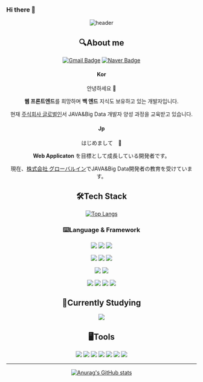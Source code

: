 ### Hi there 👋

<div align="center">

![header](https://capsule-render.vercel.app/api?type=waving&color=auto&height=300&section=header&text=Jang%20JinWoo&fontSize=70)


## 🔍About me
  
[![Gmail Badge](https://img.shields.io/badge/ssvsxx@gmail.com-d14836?style=flat-square&logo=Gmail&logoColor=white&link=mailto:ssvsxx@gmail.com)](mailto:ssvsxx@gmail.com)
[![Naver Badge](https://img.shields.io/badge/ssvsxx@naver.com-03C75A?style=flat-square&logo=Naver&logoColor=white&link=mailto:ssvsxx@naver.com)](mailto:ssvsxx@naver.com)

#### Kor
  
안녕하세요 👋
  
**웹 프론트엔드**를 희망하며 **백 엔드** 지식도 보유하고 있는 개발자입니다.
  
현재 [주식회사 글로벌인](https://www.globalin.kr/)서 JAVA&Big Data 개발자 양성 과정을 교육받고 있습니다.

#### Jp

はじめまして　👋
  
**Web Applicaton** を目標として成長している開発者です。
  
現在、[株式会社 グローバルイン](https://www.globalin.kr/)でJAVA&Big Data開発者の教育を受けています。


## 🛠Tech Stack
[![Top Langs](https://github-readme-stats.vercel.app/api/top-langs/?username=jjw213&layout=compact)](https://github.com/jjw213/jjw213)
### ⌨️Language & Framework
  <img src="https://img.shields.io/badge/java-007396?style=flat-square&logo=java&logoColor=white"> 
<img src="https://img.shields.io/badge/C++-00599C?style=flat-square&logo=c%2B%2B&logoColor=white"/> <img src="https://img.shields.io/badge/Dart-0175C2?style=flat-square&logo=dart&logoColor=white"/> 

<img src="https://img.shields.io/badge/HTML-E34F26?style=flat-square&logo=html5&logoColor=white"/> <img src="https://img.shields.io/badge/CSS-1572B6?style=flat-square&logo=CSS3&logoColor=white"/> <img src="https://img.shields.io/badge/JavaScript-F7DF1E?style=flat-square&logo=JavaScript&logoColor=white"/> 

<img src="https://img.shields.io/badge/React-61DAFB?style=flat-square&logo=React&logoColor=white"/> <img src="https://img.shields.io/badge/styled components-DB7093?style=flat-square&logo=styled components&logoColor=white"/>

<img src="https://img.shields.io/badge/Oracle-F80000?style=flat-square&logo=Oracle&logoColor=white"/> <img src="https://img.shields.io/badge/MongoDB-47A248?style=flat-square&logo=MongoDB&logoColor=white"/> <img src="https://img.shields.io/badge/Spring-6DB33F?style=flat-square&logo=Spring&logoColor=white"/> <img src="https://img.shields.io/badge/Node.js-339933?style=flat-square&logo=node.js&logoColor=white"/>

## 📖Currently Studying
<img src="https://img.shields.io/badge/R-276dc3?style=flat-square&logo=R&logoColor=white"/>

## 🖥Tools
<img src="https://img.shields.io/badge/Visual Studio-5C2D91?style=flat-square&logo=Visual Studio&logoColor=white"/> <img src="https://img.shields.io/badge/VS Code-007ACC?style=flat-square&logo=Visual Studio Code&logoColor=white"/> <img src="https://img.shields.io/badge/Flutter-02569B?style=flat-square&logo=Flutter&logoColor=white"/> <img src="https://img.shields.io/badge/Git-F05032?style=flat-square&logo=Git&logoColor=white"/> <img src="https://img.shields.io/badge/Firebase-FFCA28?style=flat-square&logo=Flutter&logoColor=white"/> <img src="https://img.shields.io/badge/GitHub-181717?style=flat-square&logo=GitHub&logoColor=white"/> <img src="https://img.shields.io/badge/IntelliJ IDEA-000000?style=flat-square&logo=IntelliJ IDEA&logoColor=white"/> 

____
  
[![Anurag's GitHub stats](https://github-readme-stats.vercel.app/api?username=jjw213)](https://github.com/jjw213)

</div>

<!--
**jjw213/jjw213** is a ✨ _special_ ✨ repository because its `README.md` (this file) appears on your GitHub profile.

Here are some ideas to get you started:

- 🔭 I’m currently working on ...
- 🌱 I’m currently learning ...
- 👯 I’m looking to collaborate on ...
- 🤔 I’m looking for help with ...
- 💬 Ask me about ...
- 📫 How to reach me: ...
- 😄 Pronouns: ...
- ⚡ Fun fact: ...
-->
